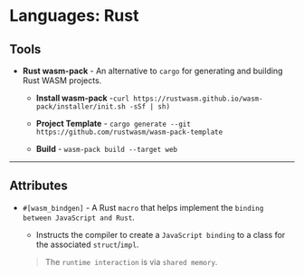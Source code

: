 # Languages: Rust

## Tools

* __Rust wasm-pack__ - An alternative to `cargo` for generating and building Rust WASM projects.

    * __Install wasm-pack__  -`curl https://rustwasm.github.io/wasm-pack/installer/init.sh -sSf | sh)`

    * __Project Template__ - `cargo generate --git https://github.com/rustwasm/wasm-pack-template`

    * __Build__ - `wasm-pack build --target web`

---

## Attributes

* `#[wasm_bindgen]` - A Rust `macro` that helps implement the `binding between JavaScript and Rust`.

    * Instructs the compiler to create a `JavaScript binding` to a class for the associated `struct`/`impl`.

    > The `runtime interaction` is via `shared memory`.


